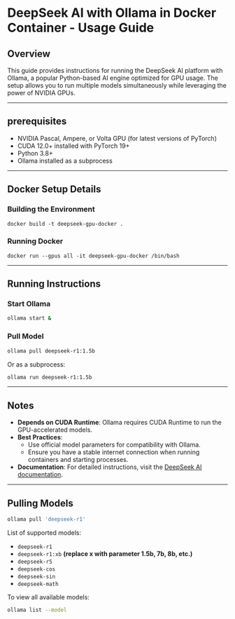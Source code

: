 # DeepSeek AI with Ollama in Docker Container - Usage Guide

## Overview
This guide provides instructions for running the DeepSeek AI platform with Ollama, a popular Python-based AI engine optimized for GPU usage. The setup allows you to run multiple models simultaneously while leveraging the power of NVIDIA GPUs.

---

## prerequisites
- NVIDIA Pascal, Ampere, or Volta GPU (for latest versions of PyTorch)
- CUDA 12.0+ installed with PyTorch 19+
- Python 3.8+
- Ollama installed as a subprocess

---

## Docker Setup Details

### Building the Environment
```CMD
docker build -t deepseek-gpu-docker .
 ```

### Running Docker
```CMD
docker run --gpus all -it deepseek-gpu-docker /bin/bash
```


---

## Running Instructions

### Start Ollama
```bash
ollama start &
```


### Pull Model
```bash
ollama pull deepseek-r1:1.5b
```

Or as a subprocess:
```bash
ollama run deepseek-r1:1.5b
```


---

## Notes

- **Depends on CUDA Runtime**: Ollama requires CUDA Runtime to run the GPU-accelerated models.
- **Best Practices**:
  - Use official model parameters for compatibility with Ollama.
  - Ensure you have a stable internet connection when running containers and starting processes.
- **Documentation**: For detailed instructions, visit the [DeepSeek AI documentation](https://deepseek.ai/docs).

---

## Pulling Models

```bash
ollama pull 'deepseek-r1'
```

List of supported models:
- `deepseek-r1`
- `deepseek-r1:xb` **(replace x with parameter 1.5b, 7b, 8b, etc.)**
- `deepseek-r5`
- `deepseek-cos`  
- `deepseek-sin`  
- `deepseek-math`

To view all available models:
```bash
ollama list --model
```
